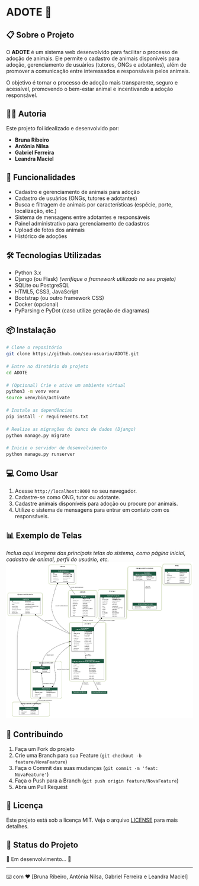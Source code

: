# ADOTE 🐾

## 📋 Sobre o Projeto
O **ADOTE** é um sistema web desenvolvido para facilitar o processo de adoção de animais. Ele permite o cadastro de animais disponíveis para adoção, gerenciamento de usuários (tutores, ONGs e adotantes), além de promover a comunicação entre interessados e responsáveis pelos animais.

O objetivo é tornar o processo de adoção mais transparente, seguro e acessível, promovendo o bem-estar animal e incentivando a adoção responsável.

## 👩‍💻 Autoria
Este projeto foi idealizado e desenvolvido por:
- **Bruna Ribeiro**
- **Antônia Nilsa**
- **Gabriel Ferreira**
- **Leandra Maciel**

## 🚀 Funcionalidades
- Cadastro e gerenciamento de animais para adoção
- Cadastro de usuários (ONGs, tutores e adotantes)
- Busca e filtragem de animais por características (espécie, porte, localização, etc.)
- Sistema de mensagens entre adotantes e responsáveis
- Painel administrativo para gerenciamento de cadastros
- Upload de fotos dos animais
- Histórico de adoções

## 🛠️ Tecnologias Utilizadas
- Python 3.x
- Django (ou Flask) *(verifique o framework utilizado no seu projeto)*
- SQLite ou PostgreSQL
- HTML5, CSS3, JavaScript
- Bootstrap (ou outro framework CSS)
- Docker (opcional)
- PyParsing e PyDot (caso utilize geração de diagramas)

## 📦 Instalação

```bash
# Clone o repositório
git clone https://github.com/seu-usuario/ADOTE.git

# Entre no diretório do projeto
cd ADOTE

# (Opcional) Crie e ative um ambiente virtual
python3 -m venv venv
source venv/bin/activate

# Instale as dependências
pip install -r requirements.txt

# Realize as migrações do banco de dados (Django)
python manage.py migrate

# Inicie o servidor de desenvolvimento
python manage.py runserver
```

## 💻 Como Usar

1. Acesse `http://localhost:8000` no seu navegador.
2. Cadastre-se como ONG, tutor ou adotante.
3. Cadastre animais disponíveis para adoção ou procure por animais.
4. Utilize o sistema de mensagens para entrar em contato com os responsáveis.

## 📊 Exemplo de Telas
*Inclua aqui imagens das principais telas do sistema, como página inicial, cadastro de animal, perfil do usuário, etc.*
![Diagrama de Classes](https://raw.githubusercontent.com/brunaribeiro2610/ADOTE/main/media/class_diagram.png)

## 🤝 Contribuindo
1. Faça um Fork do projeto
2. Crie uma Branch para sua Feature (`git checkout -b feature/NovaFeature`)
3. Faça o Commit das suas mudanças (`git commit -m 'feat: NovaFeature'`)
4. Faça o Push para a Branch (`git push origin feature/NovaFeature`)
5. Abra um Pull Request

## 📝 Licença
Este projeto está sob a licença MIT. Veja o arquivo [LICENSE](LICENSE) para mais detalhes.

## 📄 Status do Projeto
🚧 Em desenvolvimento... 🚧

---
⌨️ com ❤️ [Bruna Ribeiro, Antônia Nilsa, Gabriel Ferreira e Leandra Maciel]

